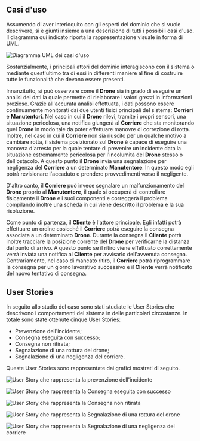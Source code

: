 ## Casi d'uso

Assumendo di aver interloquito con gli esperti del dominio che si vuole descrivere,
si è giunti insieme a una descrizione di tutti i possibili casi d'uso.
Il diagramma qui indicato riporta la rappresentazione visuale in forma di UML.

![Diagramma UML dei casi d'uso](https://app.genmymodel.com/api/projects/_Ea_J4ExfEeyzq6ra3GZCdA/diagrams/_Ea_J40xfEeyzq6ra3GZCdA/svg)

Sostanzialmente, i principali attori del dominio interagiscono con il sistema o mediante 
quest'ultimo tra di essi in differenti maniere al fine di costruire tutte le funzionalità
che devono essere presenti.

Innanzitutto, si può osservare come il **Drone** sia in grado di eseguire un analisi dei dati 
la quale permette di rielaborare i valori grezzi in informazioni preziose. 
Grazie all'accurata analisi effettuata, i dati possono essere continuamente monitorati dai
due utenti fisici principali del sistema: **Corrieri** e **Manutentori**.
Nel caso in cui il **Drone** rilevi, tramite i propri sensori, una situazione pericolosa, una
notifica giungerà al **Corriere** che sta monitorando quel **Drone** in modo tale da poter effettuare
manovre di correzione di rotta.
Inoltre, nel caso in cui il **Corriere** non sia riuscito per un qualche motivo a cambiare rotta,
il sistema posizionato sul **Drone** è capace di eseguire una manovra d'arresto per la quale
tentare di prevenire un incidente data la situazione estremamente pericolosa per l'incolumità del
**Drone** stesso o dell'ostacolo.
A questo punto il **Drone** invia una segnalazione per negligenza del **Corriere** a un determinato 
**Manutentore**. 
In questo modo egli potrà revisionare l'accaduto e prendere provvedimenti verso il 
negligente. 

D'altro canto, il **Corriere** può invece segnalare un malfunzionamento del **Drone** proprio al 
**Manutentore**, il quale si occuperà di controllare fisicamente il **Drone** e i suoi componenti
e correggerà il problema compilando inoltre una scheda in cui viene descritto il problema
e la sua risoluzione.

Come punto di partenza, il **Cliente** è l'attore principale. Egli infatti potrà effettuare un
ordine cosicché il **Corriere** potrà eseguire la consegna associata a un determinato **Drone**.
Durante la consegna il **Cliente** potrà inoltre tracciare la posizione corrente del **Drone** per
verificarne la distanza dal punto di arrivo.
A questo punto se il ritiro viene effettuato correttamente verrà inviata una notifica al
**Cliente** per avvisarlo dell'avvenuta consegna.
Contrariamente, nel caso di mancato ritiro, il **Corriere** potrà riprogrammare la consegna 
per un giorno lavorativo successivo e il **Cliente** verrà notificato del nuovo tentativo di
consegna.

## User Stories

In seguito allo studio del caso sono stati studiate le User Stories che descrivono i comportamenti
del sistema in delle particolari circostanze. In totale sono state ottenute cinque User Stories:
 - Prevenzione dell'incidente;
 - Consegna eseguita con successo;
 - Consegna non ritirata;
 - Segnalazione di una rottura del drone;
 - Segnalazione di una negligenza del corriere.

Queste User Stories sono rappresentate dai grafici mostrati di seguito.

![User Story che rappresenta la prevenzione dell'incidente](accidentPrevention.dst.svg)

![User Story che rappresenta la Consegna eseguita con successo](deliverySuccessful.dst.svg)

![User Story che rappresenta la Consegna non ritirata](deliveryFailed.dst.svg)

![User Story che rappresenta la Segnalazione di una rottura del drone](reportIssue.dst.svg)

![User Story che rappresenta la Segnalazione di una negligenza del corriere](reportNegligence.dst.svg)